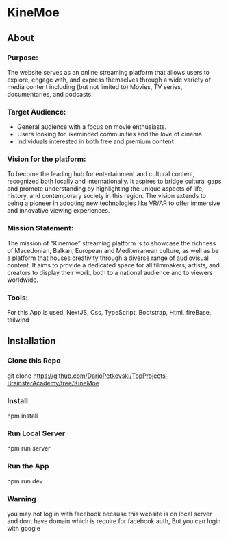 # KineMoe

## About

### Purpose:

The website serves as an online streaming platform that allows users to
explore, engage with, and express themselves through a wide variety of media
content including (but not limited to) Movies, TV series, documentaries, and
podcasts.

### Target Audience:

- General audience with a focus on movie enthusiasts.
- Users looking for likeminded communities and the love of cinema
- Individuals interested in both free and premium content

### Vision for the platform:

To become the leading hub for entertainment and
cultural content, recognized both locally and internationally. It aspires to bridge
cultural gaps and promote understanding by highlighting the unique aspects of
life, history, and contemporary society in this region. The vision extends to being
a pioneer in adopting new technologies like VR/AR to offer immersive and
innovative viewing experiences.

### Mission Statement:

The mission of “Kinemoe” streaming platform is to showcase
the richness of Macedonian, Balkan, European and Mediterranean culture, as well
as be a platform that houses creativity through a diverse range of audiovisual
content. It aims to provide a dedicated space for all filmmakers, artists, and
creators to display their work, both to a national audience and to viewers
worldwide.

### Tools:

For this App is used: NextJS, Css, TypeScript, Bootstrap, Html, fireBase, tailwind

## Installation

### Clone this Repo

git clone https://github.com/DarioPetkovski/TopProjects-BrainsterAcademy/tree/KineMoe

### Install

npm install

### Run Local Server

npm run server

### Run the App

npm run dev

### Warning
you may not log in with facebook because this website is on local server and dont have domain which is require for facebook auth, But you can login with google
